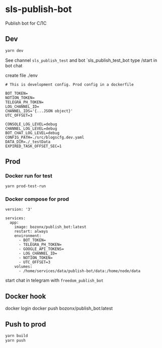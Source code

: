 # sls-publish-bot
Publish bot for СЛС

## Dev

```bash
yarn dev
```

See channel `sls_publish_test`
and bot `sls_publish_test_bot
type /start in bot chat

create file ./env

```
# This is development config. Prod config in a dockerfile

BOT_TOKEN=
NOTION_TOKEN=
TELEGRA_PH_TOKEN=
LOG_CHANNEL_ID=
CHANNEL_IDS='{...JSON object}'
UTC_OFFSET=3

CONSOLE_LOG_LEVEL=debug
CHANNEL_LOG_LEVEL=debug
BOT_CHAT_LOG_LEVEL=debug
CONFIG_PATH=./src/blogscfg.dev.yaml
DATA_DIR=./_testData
EXPIRED_TASK_OFFSET_SEC=1
```

## Prod

### Docker run for test

```bash
yarn prod-test-run
```

### Docker compose for prod

```
version: '3'

services:
  app:
    image: bozonx/publish_bot:latest
    restart: always
    environment:
      - BOT_TOKEN=
      - TELEGRA_PH_TOKEN=
      - GOOGLE_API_TOKENS=
      - LOG_CHANNEL_ID=
      - NOTION_TOKEN=
      - UTC_OFFSET=3
    volumes:
      - /home/services/data/publish-bot/data:/home/node/data
```

start chat in telegram with `freedom_publish_bot`

## Docker hook

docker login
docker push bozonx/publish_bot:latest

## Push to prod

```bash
yarn build
yarn push
```